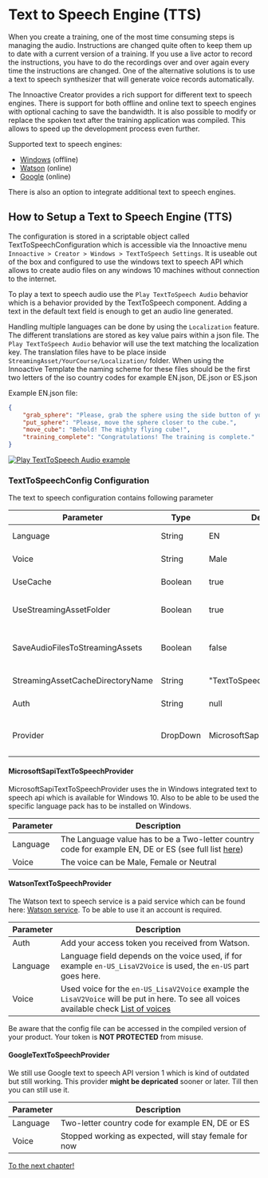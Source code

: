 # Text to Speech Engine (TTS)

When you create a training, one of the most time consuming steps is managing the audio. Instructions are changed quite often to keep them up to date with a current version of a training. If you use a live actor to record the instructions, you have to do the recordings over and over again every time the instructions are changed. One of the alternative solutions is to use a text to speech synthesizer that will generate voice records automatically. 

The Innoactive Creator provides a rich support for different text to speech engines. There is support for both offline and online text to speech engines with optional caching to save the bandwidth. It is also possible to modify or replace the spoken text after the training application was compiled. This allows to speed up the development process even further.

Supported text to speech engines:

* [Windows](#microsoftsapitexttospeechprovider) (offline)
* [Watson](#watsontexttospeechprovider) (online)
* [Google](#googletexttospeechprovider) (online)

There is also an option to integrate additional text to speech engines.

## How to Setup a Text to Speech Engine (TTS)
The configuration is stored in a scriptable object called TextToSpeechConfiguration which is accessible via the Innoactive menu `Innoactive > Creator > Windows > TextToSpeech Settings`. It is useable out of the box and configured to use the windows text to speech API which allows to create audio files on any windows 10 machines without connection to the internet.
 
To play a text to speech audio use the `Play TextToSpeech Audio` behavior which is a behavior provided by the TextToSpeech component. Adding a text in the default text field is enough to get an audio line generated.
 
Handling multiple languages can be done by using the `Localization` feature. The different translations are stored as key value pairs within a json file. The `Play TextToSpeech Audio` behavior will use the text matching the localization key. The translation files have to be place inside `StreamingAsset/YourCourse/Localization/` folder. When using the Innoactive Template the naming scheme for these files should be the first two letters of the iso country codes for example EN.json, DE.json or ES.json

Example EN.json file:
```json
{
    "grab_sphere": "Please, grab the sphere using the side button of your controller.",
    "put_sphere": "Please, move the sphere closer to the cube.",
    "move_cube": "Behold! The mighty flying cube!",
    "training_complete": "Congratulations! The training is complete."
}
```

[![Play TextToSpeech Audio example](../images/developer/play-text-to-speech-example.png)](../images/developer/play-text-to-speech-example.png "A play audio behavior configured to use a localization key")

### TextToSpeechConfig Configuration

The text to speech configuration contains following parameter

Parameter | Type | Default Value | Required | Description
--- | --- | --- | --- | ---
Language | String | EN | Yes | Language which should be used, depends on the chosen provider.
Voice | String | Male | Yes | Voice that should be used, depends on the chosen provider.
UseCache | Boolean | true | No | Will cache the audio files to prevent redownloading it everytime.
UseStreamingAssetFolder | Boolean | true | No | Will use the StreamingAsset folder as additional place to keep the cached audio files.
SaveAudioFilesToStreamingAssets | Boolean | false | No | Triggers the engine to store the created audio files in the StreamingAsset folder, used for creating the default audio files.
StreamingAssetCacheDirectoryName | String | "TextToSpeech" | No | Subfolder of the StreamingAsset path used to store the files.
Auth | String | null | No | Used to authenticate at the provider, if required.
Provider | DropDown | MicrosoftSapiTextToSpeechProvider | Yes | Provider used `GoogleTextToSpeechProvider`, `WatsonTextToSpeechProvider`, `MicrosoftSapiTextToSpeechProvider`

#### MicrosoftSapiTextToSpeechProvider

MicrosoftSapiTextToSpeechProvider uses the in Windows integrated text to speech api which is available for Windows 10. Also to be able to be used the specific language pack has to be installed on Windows.

Parameter | Description
--- | ---
Language | The Language value has to be a Two-letter country code for example EN, DE or ES (see full list [here](https://en.wikipedia.org/wiki/ISO_3166-1))
Voice | The voice can be Male, Female or Neutral

#### WatsonTextToSpeechProvider

The Watson text to speech service is a paid service which can be found here: [Watson service](https://www.ibm.com/watson/services/text-to-speech/). To be able to use it an account is required.

Parameter | Description
--- | ---
Auth | Add your access token you received from Watson.
Language | Language field depends on the voice used, if for example `en-US_LisaV2Voice` is used, the `en-US` part goes here.
Voice | Used voice for the `en-US_LisaV2Voice` example the `LisaV2Voice` will be put in here. To see all voices available check [List of voices](https://cloud.ibm.com/apidocs/text-to-speech#list-voices)

Be aware that the config file can be accessed in the compiled version of your product. Your token is **NOT PROTECTED** from misuse.

#### GoogleTextToSpeechProvider

We still use Google text to speech API version 1 which is kind of outdated but still working. This provider **might be depricated** sooner or later. Till then you can still use it.

Parameter | Description
--- | ---
Language | Two-letter country code for example EN, DE or ES
Voice | Stopped working as expected, will stay female for now

[To the next chapter!](12-dependency-manager.md)